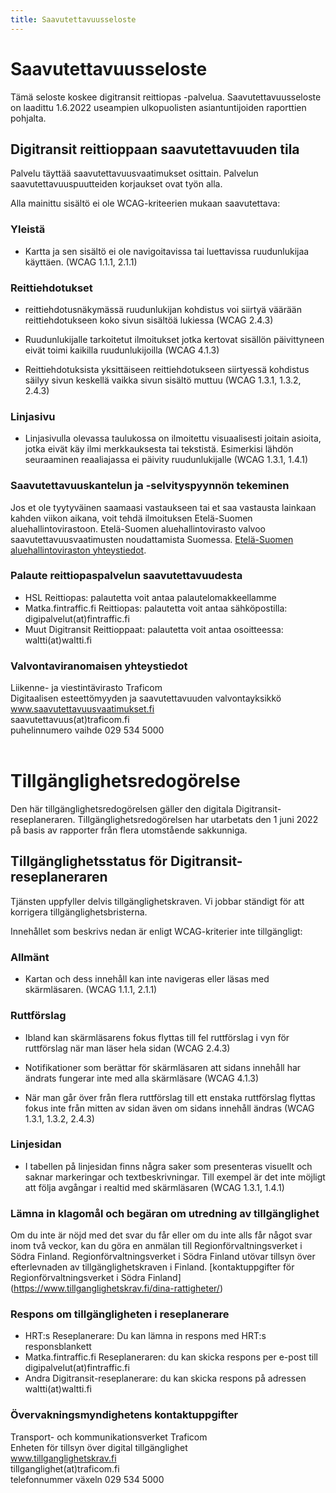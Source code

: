 ```yaml
---
title: Saavutettavuusseloste
---
```


# Saavutettavuusseloste

Tämä seloste koskee digitransit reittiopas -palvelua. Saavutettavuusseloste on laadittu 1.6.2022 useampien ulkopuolisten asiantuntijoiden raporttien pohjalta.

## Digitransit reittioppaan saavutettavuuden tila

Palvelu täyttää saavutettavuusvaatimukset osittain. Palvelun saavutettavuuspuutteiden korjaukset ovat työn alla.

Alla mainittu sisältö ei ole WCAG-kriteerien mukaan saavutettava:

### Yleistä

- Kartta ja sen sisältö ei ole navigoitavissa tai luettavissa ruudunlukijaa käyttäen. (WCAG 1.1.1, 2.1.1)

### Reittiehdotukset

- reittiehdotusnäkymässä ruudunlukijan kohdistus voi siirtyä väärään reittiehdotukseen koko sivun sisältöä lukiessa (WCAG 2.4.3)

- Ruudunlukijalle tarkoitetut ilmoitukset jotka kertovat sisällön päivittyneen eivät toimi kaikilla ruudunlukijoilla (WCAG 4.1.3)

- Reittiehdotuksista yksittäiseen reittiehdotukseen siirtyessä kohdistus säilyy sivun keskellä vaikka sivun sisältö muttuu (WCAG 1.3.1, 1.3.2, 2.4.3)

### Linjasivu

- Linjasivulla olevassa taulukossa on ilmoitettu visuaalisesti joitain asioita, jotka eivät käy ilmi merkkauksesta tai tekstistä. Esimerkisi lähdön seuraaminen reaaliajassa ei päivity ruudunlukijalle (WCAG 1.3.1, 1.4.1)

### Saavutettavuuskantelun ja -selvityspyynnön tekeminen

Jos et ole tyytyväinen saamaasi vastaukseen tai et saa vastausta lainkaan kahden viikon aikana, voit tehdä ilmoituksen Etelä-Suomen aluehallintovirastoon. Etelä-Suomen aluehallintovirasto valvoo saavutettavuusvaatimusten noudattamista Suomessa. [Etelä-Suomen aluehallintoviraston yhteystiedot](https://www.saavutettavuusvaatimukset.fi/kayttajan-oikeudet/).

### Palaute reittiopaspalvelun saavutettavuudesta

- HSL Reittiopas: palautetta voit antaa palautelomakkeellamme <br>
- Matka.fintraffic.fi Reittiopas: palautetta voit antaa sähköpostilla: digipalvelut(at)fintraffic.fi<br>
- Muut Digitransit Reittioppaat: palautetta voit antaa osoitteessa: waltti(at)waltti.fi<br>

### Valvontaviranomaisen yhteystiedot

Liikenne- ja viestintävirasto Traficom<br>
Digitaalisen esteettömyyden ja saavutettavuuden valvontayksikkö<br>
www.saavutettavuusvaatimukset.fi<br>
saavutettavuus(at)traficom.fi<br>
puhelinnumero vaihde 029 534 5000
<br><br>


# Tillgänglighetsredogörelse

Den här tillgänglighetsredogörelsen gäller den digitala Digitransit-reseplaneraren. Tillgänglighetsredogörelsen har utarbetats den 1 juni 2022 på basis av rapporter från flera utomstående sakkunniga.

## Tillgänglighetsstatus för Digitransit-reseplaneraren

Tjänsten uppfyller delvis tillgänglighetskraven. Vi jobbar ständigt för att korrigera tillgänglighetsbristerna.

Innehållet som beskrivs nedan är enligt WCAG-kriterier inte tillgängligt:

### Allmänt

- Kartan och dess innehåll kan inte navigeras eller läsas med skärmläsaren. (WCAG 1.1.1, 2.1.1)

### Ruttförslag

- Ibland kan skärmläsarens fokus flyttas till fel ruttförslag i vyn för ruttförslag när man läser hela sidan (WCAG 2.4.3)

- Notifikationer som berättar för skärmläsaren att sidans innehåll har ändrats fungerar inte med alla skärmläsare (WCAG 4.1.3)

- När man går över från flera ruttförslag till ett enstaka ruttförslag flyttas fokus inte från mitten av sidan även om sidans innehåll ändras (WCAG 1.3.1, 1.3.2, 2.4.3)

### Linjesidan

- I tabellen på linjesidan finns några saker som presenteras visuellt och saknar markeringar och textbeskrivningar. Till exempel är det inte möjligt att följa avgångar i realtid med skärmläsaren (WCAG 1.3.1, 1.4.1)

### Lämna in klagomål och begäran om utredning av tillgänglighet

Om du inte är nöjd med det svar du får eller om du inte alls får något svar inom två veckor, kan du göra en anmälan till Regionförvaltningsverket i Södra Finland. Regionförvaltningsverket i Södra Finland utövar tillsyn över efterlevnaden av tillgänglighetskraven i Finland. [kontaktuppgifter för Regionförvaltningsverket i Södra Finland] (https://www.tillganglighetskrav.fi/dina-rattigheter/)

### Respons om tillgängligheten i reseplanerare

- HRT:s Reseplanerare: Du kan lämna in respons med HRT:s responsblankett
- Matka.fintraffic.fi Reseplaneraren: du kan skicka respons per e-post till digipalvelut(at)fintraffic.fi
- Andra Digitransit-reseplanerare: du kan skicka respons på adressen waltti(at)waltti.fi

### Övervakningsmyndighetens kontaktuppgifter

Transport- och kommunikationsverket Traficom<br>
Enheten för tillsyn över digital tillgänglighet<br>
www.tillganglighetskrav.fi<br>
tillganglighet(at)traficom.fi<br>
telefonnummer växeln 029 534 5000<br>
